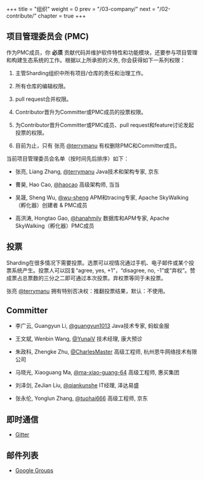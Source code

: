 +++
title = "组织"
weight = 0
prev = "/03-company/"
next = "/02-contribute/"
chapter = true
+++

## 项目管理委员会 (PMC)

作为PMC成员，你 **必须** 贡献代码并维护软件特性和功能模块，还要参与项目管理和构建生态系统的工作。根据以上所承担的义务, 你会获得如下一系列权限：

1. 主管Sharding组织中所有项目/仓库的责任和治理工作。

1. 所有仓库的编辑权限。

1. pull request合并权限。

1. Contributor晋升为Committer或PMC成员的投票权限。

1. 为Contributor晋升Committer或PMC成员、pull request和feature讨论发起投票的权限。

1. 目前为止，只有 张亮 [@terrymanu](https://github.com/terrymanu) 有权删除PMC和Committer成员。

当前项目管理委员会名单（按时间先后排序）如下：

* 张亮, Liang Zhang, [@terrymanu](https://github.com/terrymanu) Java技术和架构专家, 京东

* 曹昊, Hao Cao, [@haocao](https://github.com/haocao) 高级架构师, 当当

* 吴晟, Sheng Wu, [@wu-sheng](https://github.com/wu-sheng) APM和tracing专家, Apache SkyWalking（孵化器）创建者 & PMC成员

* 高洪涛, Hongtao Gao, [@hanahmily](https://github.com/hanahmily) 数据库和APM专家, Apache SkyWalking（孵化器）PMC成员

## 投票

Sharding在很多情况下需要投票。选票可以视情况通过手机、电子邮件或某个投票系统产生。投票人可以回复“agree, yes, +1”，“disagree, no, -1”或“弃权”。赞成票占总票数的三分之二即可通过本次投票。弃权票等同于未投票。

张亮 [@terrymanu](https://github.com/terrymanu) 拥有特别否决权：推翻投票结果，默认：不使用。

## Committer

* 李广云, Guangyun Li, [@guangyun1013](https://github.com/guangyun1013) Java技术专家, 蚂蚁金服

* 王文斌, Wenbin Wang, [@YunaiV](https://github.com/YunaiV) 技术经理, 康大预诊

* 朱政科, Zhengke Zhu, [@CharlesMaster](https://github.com/CharlesMaster) 高级工程师, 杭州恩牛网络技术有限公司

* 马晓光, Xiaoguang Ma, [@ma-xiao-guang-64](https://github.com/ma-xiao-guang-64) 高级工程师, 惠买集团

* 刘泽剑, ZeJian Liu, [@qiankunshe](https://github.com/qiankunshe) IT经理, 泽达易盛

* 张永伦, Yonglun Zhang, [@tuohai666](https://github.com/tuohai666) 高级工程师, 京东

## 即时通信

* [Gitter](https://gitter.im/Sharding-JDBC/shardingjdbc)

## 邮件列表

* [Google Groups](mailto:sharding+subscribe@googlegroups.com)
